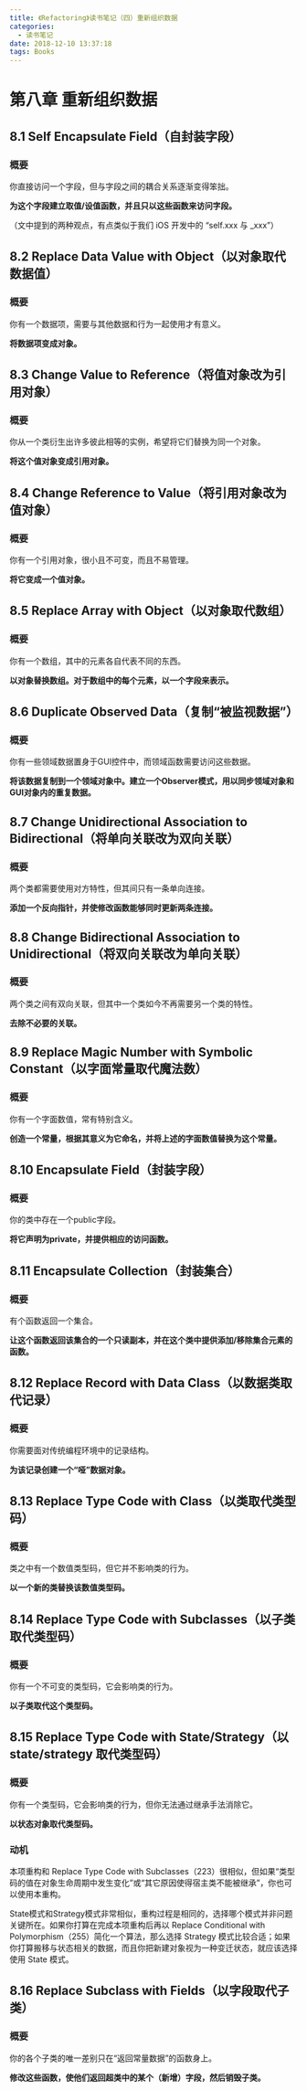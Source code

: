 ```yaml
---
title: 《Refactoring》读书笔记（四）重新组织数据
categories:
  - 读书笔记
date: 2018-12-10 13:37:18
tags: Books
---
```


# 第八章 重新组织数据

## 8.1 Self Encapsulate Field（自封装字段）

### 概要

你直接访问一个字段，但与字段之间的耦合关系逐渐变得笨拙。

**为这个字段建立取值/设值函数，并且只以这些函数来访问字段。**

<!-- more -->

（文中提到的两种观点，有点类似于我们 iOS 开发中的 “self.xxx 与 _xxx”）

## 8.2 Replace Data Value with Object（以对象取代数据值）

### 概要

你有一个数据项，需要与其他数据和行为一起使用才有意义。

**将数据项变成对象。**

## 8.3 Change Value to Reference（将值对象改为引用对象）

### 概要

你从一个类衍生出许多彼此相等的实例，希望将它们替换为同一个对象。

**将这个值对象变成引用对象。**

## 8.4 Change Reference to Value（将引用对象改为值对象）

### 概要

你有一个引用对象，很小且不可变，而且不易管理。

**将它变成一个值对象。**

## 8.5 Replace Array with Object（以对象取代数组）

### 概要

你有一个数组，其中的元素各自代表不同的东西。

**以对象替换数组。对于数组中的每个元素，以一个字段来表示。**

## 8.6 Duplicate Observed Data（复制“被监视数据”）

### 概要

你有一些领域数据置身于GUI控件中，而领域函数需要访问这些数据。

**将该数据复制到一个领域对象中。建立一个Observer模式，用以同步领域对象和GUI对象内的重复数据。**

## 8.7 Change Unidirectional Association to Bidirectional（将单向关联改为双向关联）

### 概要

两个类都需要使用对方特性，但其间只有一条单向连接。

**添加一个反向指针，并使修改函数能够同时更新两条连接。**

## 8.8 Change Bidirectional Association to Unidirectional（将双向关联改为单向关联）

### 概要

两个类之间有双向关联，但其中一个类如今不再需要另一个类的特性。

**去除不必要的关联。**

## 8.9 Replace Magic Number with Symbolic Constant（以字面常量取代魔法数）

### 概要

你有一个字面数值，常有特别含义。

**创造一个常量，根据其意义为它命名，并将上述的字面数值替换为这个常量。**

## 8.10 Encapsulate Field（封装字段）

### 概要

你的类中存在一个public字段。

**将它声明为private，并提供相应的访问函数。**

## 8.11 Encapsulate Collection（封装集合）

### 概要

有个函数返回一个集合。

**让这个函数返回该集合的一个只读副本，并在这个类中提供添加/移除集合元素的函数。**

## 8.12 Replace Record with Data Class（以数据类取代记录）

### 概要

你需要面对传统编程环境中的记录结构。

**为该记录创建一个“哑”数据对象。**

## 8.13 Replace Type Code with Class（以类取代类型码）

### 概要

类之中有一个数值类型码，但它并不影响类的行为。

**以一个新的类替换该数值类型码。**

## 8.14 Replace Type Code with Subclasses（以子类取代类型码）

### 概要

你有一个不可变的类型码，它会影响类的行为。

**以子类取代这个类型码。**

## 8.15 Replace Type Code with State/Strategy（以 state/strategy 取代类型码）

### 概要

你有一个类型码，它会影响类的行为，但你无法通过继承手法消除它。

**以状态对象取代类型码。**

### 动机

本项重构和 Replace Type Code with Subclasses（223）很相似，但如果“类型码的值在对象生命周期中发生变化”或“其它原因使得宿主类不能被继承”，你也可以使用本重构。

State模式和Strategy模式非常相似，重构过程是相同的，选择哪个模式并非问题关键所在。如果你打算在完成本项重构后再以 Replace Conditional with Polymorphism（255）简化一个算法，那么选择 Strategy 模式比较合适；如果你打算搬移与状态相关的数据，而且你把新建对象视为一种变迁状态，就应该选择使用 State 模式。

## 8.16 Replace Subclass with Fields（以字段取代子类）

### 概要

你的各个子类的唯一差别只在“返回常量数据”的函数身上。

**修改这些函数，使他们返回超类中的某个（新增）字段，然后销毁子类。**

